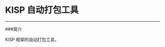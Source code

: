 ﻿
KISP 自动打包工具
==============================================================
--------------------------------------------------------------

###简介 

KISP 框架的自动打包工具。








